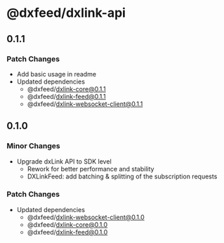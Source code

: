 # @dxfeed/dxlink-api

## 0.1.1

### Patch Changes

- Add basic usage in readme
- Updated dependencies
  - @dxfeed/dxlink-core@0.1.1
  - @dxfeed/dxlink-feed@0.1.1
  - @dxfeed/dxlink-websocket-client@0.1.1

## 0.1.0

### Minor Changes

- Upgrade dxLink API to SDK level
  - Rework for better performance and stability
  - DXLinkFeed: add batching & splitting of the subscription requests

### Patch Changes

- Updated dependencies
  - @dxfeed/dxlink-websocket-client@0.1.0
  - @dxfeed/dxlink-core@0.1.0
  - @dxfeed/dxlink-feed@0.1.0
